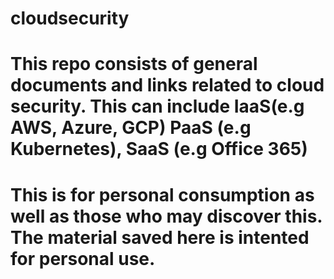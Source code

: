 # cloudsecurity
# This repo consists of general documents and links related to cloud security. This can include IaaS(e.g AWS, Azure, GCP) PaaS (e.g Kubernetes), SaaS (e.g Office 365)
# This is for personal consumption as well as those who may discover this. The material saved here is intented for personal use.
